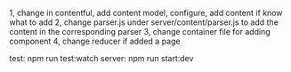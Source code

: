 1, change in contentful, add content model, configure, 
add content if know what to add
2, change parser.js under server/content/parser.js to add the content in the corresponding parser
3, change container file for adding component
4, change reducer if added a page

test: npm run test:watch
server: npm run start:dev
